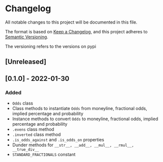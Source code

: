 # Changelog
All notable changes to this project will be documented in this file.

The format is based on [Keep a Changelog](https://keepachangelog.com/en/1.0.0/),
and this project adheres to [Semantic Versioning](https://semver.org/spec/v2.0.0.html).

The versioning refers to the versions on pypi

## [Unreleased]

## [0.1.0] - 2022-01-30
### Added
- ```Odds``` class
- Class methods to instantiate ```Odds``` from moneyline, fractional odds, implied percentage and probability
- Instance methods to convert ```Odds``` to moneyline, fractional odds, implied percentage and probability
- ```.evens``` class method
- ```.inverted``` class method
- ```.is_odds_against``` and ```.is_odds_on``` properties
- Dunder methods for ```__str__, __add__, __mul__, __rmul__, __true_div__```
- ```STANDARD_FRACTIONALS``` constant 
